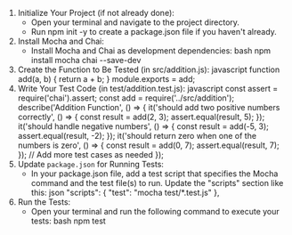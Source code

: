 1. Initialize Your Project (if not already done):
   - Open your terminal and navigate to the project directory.
   - Run npm init -y to create a package.json file if you haven't already.
2. Install Mocha and Chai:
   - Install Mocha and Chai as development dependencies:
     bash
     npm install mocha chai --save-dev
3. Create the Function to Be Tested (in src/addition.js):
   javascript
   function add(a, b) {
     return a + b;
   }
   module.exports = add;
4. Write Your Test Code (in test/addition.test.js):
   javascript
   const assert = require('chai').assert;
   const add = require('../src/addition');
   describe('Addition Function', () => {
     it('should add two positive numbers correctly', () => {
       const result = add(2, 3);
       assert.equal(result, 5);
     });
     it('should handle negative numbers', () => {
       const result = add(-5, 3);
       assert.equal(result, -2);
     });
     it('should return zero when one of the numbers is zero', () => {
       const result = add(0, 7);
       assert.equal(result, 7);
     });
     // Add more test cases as needed
   });
5. Update `package.json` for Running Tests:
   - In your package.json file, add a test script that specifies the Mocha command and the test file(s) to run. Update the "scripts" section like this:
     json
     "scripts": {
       "test": "mocha test/*.test.js"
     },
6. Run the Tests:
   - Open your terminal and run the following command to execute your tests:
     bash
     npm test
